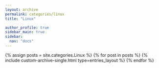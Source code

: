 ```yaml
---
layout: archive
permalink: categories/linux
title: "Linux"

author_profile: true
sidebar_main: true
sidebar:
  nav: "docs"
---
```


{% assign posts = site.categories.Linux %}
{% for post in posts %}
{% include custom-archive-single.html type=entries_layout %}
{% endfor %}
